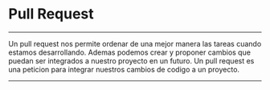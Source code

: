 # Pull Request

* * *

Un pull request nos permite ordenar de una mejor manera las tareas cuando estamos desarrollando. Ademas podemos crear y proponer cambios que puedan ser integrados a nuestro proyecto en un futuro. Un pull request es una peticion para integrar nuestros cambios de codigo a un proyecto.


* * *
